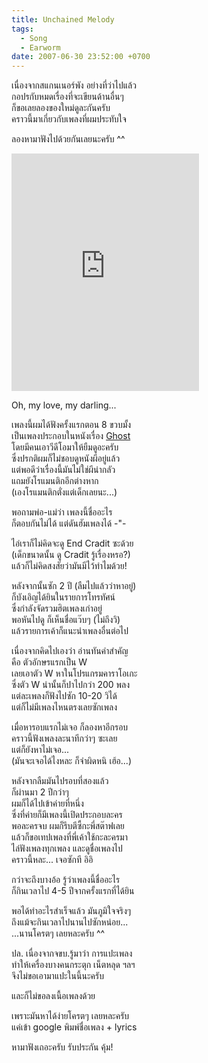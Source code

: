 ```yaml
---
title: Unchained Melody
tags:
  - Song
  - Earworm
date: 2007-06-30 23:52:00 +0700
---
```


เนื่องจากสแกนเนอร์พัง อย่างที่ว่าไปแล้ว  
กอปรกับหมดเรื่องที่จะเขียนด้านอื่นๆ  
ก็ขอเลยลองของใหม่ดูละกันครับ  
คราวนี้มาเกี่ยวกับเพลงที่ผมประทับใจ

ลองหามาฟังไปด้วยกันเลยนะครับ ^^

<iframe src="https://open.spotify.com/embed/track/1jFhnVoJkcB4lf9tT0rSZS" width="300" height="380" frameborder="0" allowtransparency="true" allow="encrypted-media"></iframe>

Oh, my love, my darling...

เพลงนี้ผมได้ฟังครั้งแรกตอน 8 ขวบมั้ง  
เป็นเพลงประกอบในหนังเรื่อง [Ghost][]  
โดยมีคนเอาวีดีโอมาให้ยืมดูอะครับ  
ซึ่งปรกติผมก็ไม่ชอบดูหนังผีอยู่แล้ว  
แต่พอดีว่าเรื่องนี้มันไม่ใช่ผีน่ากลัว  
แถมยังโรแมนติกอีกต่างหาก  
(เองโรแมนติกตั่งแต่เด็กเลยนะ...)

พอถามพ่อ-แม่ว่า เพลงนี้ชื่ออะไร  
ก็ตอบกันไม่ได้ แต่ดันฮัมเพลงได้ -"-

ไอ่เราก็ไม่คิดจะดู End Cradit ซะด้วย  
(เด็กขนาดนั้น ดู Cradit รู้เรื่องหรอ?)  
แล้วก็ไม่คิดสงสัยว่ามันมีไว้ทำไมด้วย!

หลังจากนั้นซัก 2 ปี (ลืมไปแล้วว่าหาอยู่)  
ก็บังเอิญได้ยินในรายการโทรทัศน์  
ซึ่งกำลังจัดรวมฮิตเพลงเก่าอยู่  
พอหันไปดู ก็เห็นชื่อแว๊บๆ (ไม่ถึงวิ)  
แล้วรายการเค้าก็แนะนำเพลงอื่นต่อไป

เนื่องจากคิดไปเองว่า อ่านทันคำสำคัญ  
คือ ตัวอักษรแรกเป็น W  
เลยเอาตัว W หาในโปรแกรมคาราโอเกะ  
ซึ่งตัว W นำนั้นก็ปาไปกว่า 200 พลง  
แต่ละเพลงก็ฟังไปซัก 10-20 วิได้  
แต่ก็ไม่มีเพลงไหนตรงเลยซักเพลง

เมื่อหารอบแรกไม่เจอ ก็ลองหาอีกรอบ  
คราวนี้ฟังเพลงละนาทีกว่าๆ ซะเลย  
แต่ก็ยังหาไม่เจอ...  
(มันจะเจอได้ไงหละ ก็จำผิดหนิ เฮ้อ...)

หลังจากลืมมันไปรอบที่สองแล้ว  
ก็ผ่านมา 2 ปีกว่าๆ  
ผมก็ได้ไปเข้าค่ายที่หนึ่ง  
ซึ่งที่ค่ายก็มีเพลงนี้เปิดประกอบละคร  
พอละครจบ ผมก็รีบตีซี้กะพี่สต๊าฟเลย  
แล้วก็ขอเทปเพลงที่พี่เค้าใช้กะละครมา  
ไล่ฟังเพลงทุกเพลง และดูชื่อเพลงไป  
คราวนี้หละ... เจอซักที อิอิ

กว่าจะถึงบางอ้อ รู้ว่าเพลงนี้ชื่ออะไร  
ก็กินเวลาไป 4-5 ปีจากครั้งแรกที่ได้ยิน

พอได้ทำอะไรสำเร็จแล้ว มันภูมิใจจริงๆ  
ถึงแม้จะกินเวลาไปนานไปซักหน่อย...  
...นานโครตๆ เลยหละครับ ^^

ปล. เนื่องจากจขบ.รู้มาว่า การแปะเพลง  
ทำให้เครื่องบางคนกระตุก เน็ตหลุด ฯลฯ  
จึงไม่ขอเอามาแปะในนี้นะครับ

และก็ไม่ขอลงเนื้อเพลงด้วย

เพราะมันหาได้ง่ายโครตๆ เลยหละครับ  
แค่เข้า google พิมพ์ชื่อเพลง + lyrics

หามาฟังเถอะครับ รับประกัน คุ้ม!


[Ghost]: //en.wikipedia.org/wiki/Ghost_%28film%29

